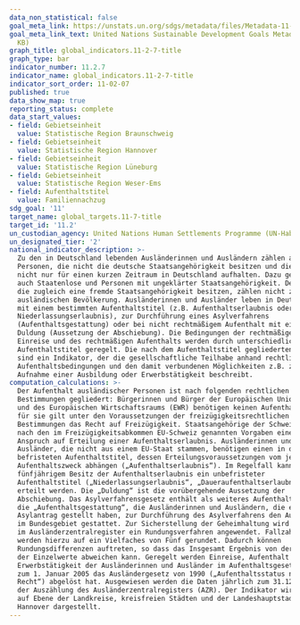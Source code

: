 ```yaml
---
data_non_statistical: false
goal_meta_link: https://unstats.un.org/sdgs/metadata/files/Metadata-11-01-01.pdf
goal_meta_link_text: United Nations Sustainable Development Goals Metadata (PDF 93.1
  KB)
graph_title: global_indicators.11-2-7-title
graph_type: bar
indicator_number: 11.2.7
indicator_name: global_indicators.11-2-7-title
indicator_sort_order: 11-02-07
published: true
data_show_map: true
reporting_status: complete
data_start_values:
- field: Gebietseinheit
  value: Statistische Region Braunschweig
- field: Gebietseinheit
  value: Statistische Region Hannover
- field: Gebietseinheit
  value: Statistische Region Lüneburg
- field: Gebietseinheit
  value: Statistische Region Weser-Ems
- field: Aufenthaltstitel
  value: Familiennachzug
sdg_goal: '11'
target_name: global_targets.11-7-title
target_id: '11.2'
un_custodian_agency: United Nations Human Settlements Programme (UN-Habitat)
un_designated_tier: '2'
national_indicator_description: >-
  Zu den in Deutschland lebenden Ausländerinnen und Ausländern zählen alle
  Personen, die nicht die deutsche Staatsangehörigkeit besitzen und die sich
  nicht nur für einen kurzen Zeitraum in Deutschland aufhalten. Dazu gehören
  auch Staatenlose und Personen mit ungeklärter Staatsangehörigkeit. Deutsche,
  die zugleich eine fremde Staatsangehörigkeit besitzen, zählen nicht zur
  ausländischen Bevölkerung. Ausländerinnen und Ausländer leben in Deutschland
  mit einem bestimmten Aufenthaltstitel (z.B. Aufenthaltserlaubnis oder
  Niederlassungserlaubnis), zur Durchführung eines Asylverfahrens
  (Aufenthaltsgestattung) oder bei nicht rechtmäßigem Aufenthalt mit einer
  Duldung (Aussetzung der Abschiebung). Die Bedingungen der rechtmäßigen
  Einreise und des rechtmäßigen Aufenthalts werden durch unterschiedliche
  Aufenthaltstitel geregelt. Die nach dem Aufenthaltstitel gegliederten Daten
  sind ein Indikator, der die gesellschaftliche Teilhabe anhand rechtlicher
  Aufenthaltsbedingungen und den damit verbundenen Möglichkeiten z.B. zur
  Aufnahme einer Ausbildung oder Erwerbstätigkeit beschreibt.
computation_calculations: >-
  Der Aufenthalt ausländischer Personen ist nach folgenden rechtlichen
  Bestimmungen gegliedert: Bürgerinnen und Bürger der Europäischen Union (EU)
  und des Europäischen Wirtschaftsraums (EWR) benötigen keinen Aufenthaltstitel,
  für sie gilt unter den Voraussetzungen der freizügigkeitsrechtlichen
  Bestimmungen das Recht auf Freizügigkeit. Staatsangehörige der Schweiz haben
  nach den im Freizügigkeitsabkommen EU-Schweiz genannten Vorgaben einen
  Anspruch auf Erteilung einer Aufenthaltserlaubnis. Ausländerinnen und
  Ausländer, die nicht aus einem EU-Staat stammen, benötigen einen in der Regel
  befristeten Aufenthaltstitel, dessen Erteilungsvoraussetzungen vom jeweiligen
  Aufenthaltszweck abhängen („Aufenthaltserlaubnis“). Im Regelfall kann nach
  fünfjährigem Besitz der Aufenthaltserlaubnis ein unbefristeter
  Aufenthaltstitel („Niederlassungserlaubnis“, „Daueraufenthaltserlaubnis-EG“)
  erteilt werden. Die „Duldung“ ist die vorübergehende Aussetzung der
  Abschiebung. Das Asylverfahrensgesetz enthält als weiteres Aufenthaltsrecht
  die „Aufenthaltsgestattung“, die Ausländerinnen und Ausländern, die einen
  Asylantrag gestellt haben, zur Durchführung des Asylverfahrens den Aufenthalt
  im Bundesgebiet gestattet. Zur Sicherstellung der Geheimhaltung wird ab 2016
  im Ausländerzentralregister ein Rundungsverfahren angewendet. Fallzahlen
  werden hierzu auf ein Vielfaches von Fünf gerundet. Dadurch können
  Rundungsdifferenzen auftreten, so dass das Insgesamt Ergebnis von der Summe
  der Einzelwerte abweichen kann. Geregelt werden Einreise, Aufenthalt und
  Erwerbstätigkeit der Ausländerinnen und Ausländer im Aufenthaltsgesetz, das
  zum 1. Januar 2005 das Ausländergesetz von 1990 („Aufenthaltsstatus nach altem
  Recht“) abgelöst hat. Ausgewiesen werden die Daten jährlich zum 31.12. anhand
  der Auszählung des Ausländerzentralregisters (AZR). Der Indikator wird hier
  auf Ebene der Landkreise, kreisfreien Städten und der Landeshauptstadt
  Hannover dargestellt.
---
```

